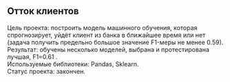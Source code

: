 ## Отток клиентов
Цель проекта: построить модель машинного обучения, которая спрогнозирует, уйдёт клиент из банка в ближайшее время или нет (задача получить предельно большое значение F1-меры не менее 0.59).  
Результат: обучены несколько моделей, выбрана и протестирована лучшая, F1=0.61 .  
Используемые библиотеки: Pandas, Sklearn.  
Статус проекта: закончен.
